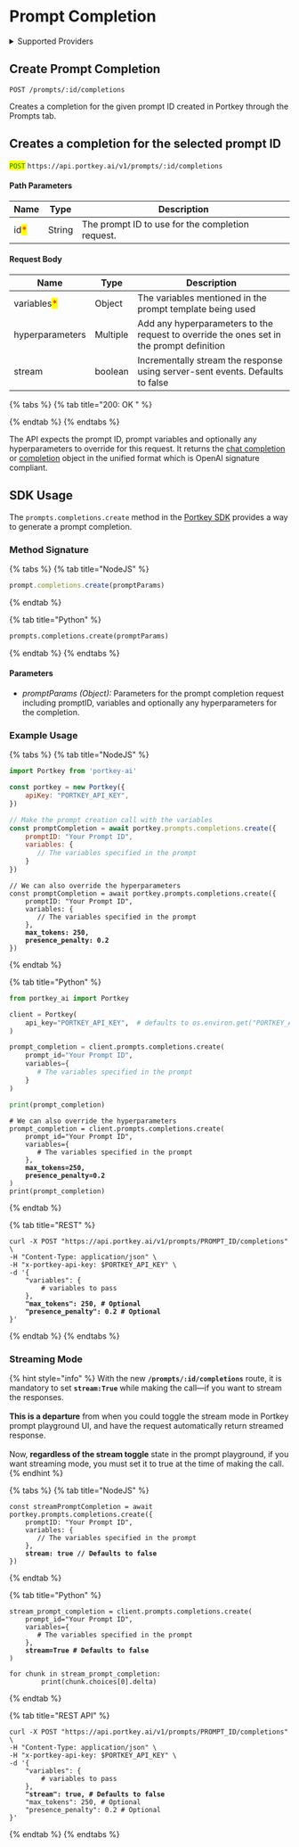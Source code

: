 # Prompt Completion

<details>

<summary>Supported Providers</summary>

* AI21
* Anthropic
* Anyscale
* Azure OpenAI
* AWS Bedrock
* Fireworks AI
* Google Vertex AI
* Google Gemini
* Groq
* Mistral AI
* OpenAI
* Perplexity AI
* Together AI

</details>

## Create Prompt Completion

`POST /prompts/:id/completions`

Creates a completion for the given prompt ID created in Portkey through the Prompts tab.

## Creates a completion for the selected prompt ID

<mark style="color:green;">`POST`</mark> `https://api.portkey.ai/v1/prompts/:id/completions`

#### Path Parameters

| Name                                 | Type   | Description                                      |
| ------------------------------------ | ------ | ------------------------------------------------ |
| id<mark style="color:red;">\*</mark> | String | The prompt ID to use for the completion request. |

#### Request Body

| Name                                        | Type     | Description                                                                              |
| ------------------------------------------- | -------- | ---------------------------------------------------------------------------------------- |
| variables<mark style="color:red;">\*</mark> | Object   | The variables mentioned in the prompt template being used                                |
| hyperparameters                             | Multiple | Add any hyperparameters to the request to override the ones set in the prompt definition |
| stream                                      | boolean  | Incrementally stream the response using server-sent events. Defaults to false            |

{% tabs %}
{% tab title="200: OK " %}

{% endtab %}
{% endtabs %}

The API expects the prompt ID, prompt variables and optionally any hyperparameters to override for this request. It returns the [chat completion](../../provider-endpoints/chat.md) or [completion](../../provider-endpoints/completions.md) object in the unified format which is OpenAI signature compliant.

## SDK Usage

The `prompts.completions.create` method in the [Portkey SDK](../../api-reference/portkey-sdk-client.md) provides a way to generate a prompt completion.

### Method Signature

{% tabs %}
{% tab title="NodeJS" %}
```javascript
prompt.completions.create(promptParams)
```
{% endtab %}

{% tab title="Python" %}
```python
prompts.completions.create(promptParams)
```
{% endtab %}
{% endtabs %}

#### Parameters

* _promptParams (Object):_ Parameters for the prompt completion request including promptID, variables and optionally any hyperparameters for the completion.

### Example Usage

{% tabs %}
{% tab title="NodeJS" %}
```javascript
import Portkey from 'portkey-ai'

const portkey = new Portkey({
    apiKey: "PORTKEY_API_KEY",
})

// Make the prompt creation call with the variables
const promptCompletion = await portkey.prompts.completions.create({
    promptID: "Your Prompt ID",
    variables: {
       // The variables specified in the prompt
    }
})
```

<pre class="language-javascript"><code class="lang-javascript">// We can also override the hyperparameters
const promptCompletion = await portkey.prompts.completions.create({
    promptID: "Your Prompt ID",
    variables: {
       // The variables specified in the prompt
    },
<strong>    max_tokens: 250,
</strong><strong>    presence_penalty: 0.2
</strong>})
</code></pre>
{% endtab %}

{% tab title="Python" %}
```python
from portkey_ai import Portkey

client = Portkey(
    api_key="PORTKEY_API_KEY",  # defaults to os.environ.get("PORTKEY_API_KEY")
)

prompt_completion = client.prompts.completions.create(
    prompt_id="Your Prompt ID",
    variables={
       # The variables specified in the prompt
    }
)

print(prompt_completion)
```

<pre class="language-python"><code class="lang-python"># We can also override the hyperparameters
prompt_completion = client.prompts.completions.create(
    prompt_id="Your Prompt ID",
    variables={
       # The variables specified in the prompt
    },
<strong>    max_tokens=250,
</strong><strong>    presence_penalty=0.2
</strong>)
print(prompt_completion)
</code></pre>
{% endtab %}

{% tab title="REST" %}
<pre class="language-bash" data-overflow="wrap"><code class="lang-bash">curl -X POST "https://api.portkey.ai/v1/prompts/PROMPT_ID/completions" \
-H "Content-Type: application/json" \
-H "x-portkey-api-key: $PORTKEY_API_KEY" \
-d '{
    "variables": {
        # variables to pass
    },
<strong>    "max_tokens": 250, # Optional
</strong><strong>    "presence_penalty": 0.2 # Optional
</strong>}'
</code></pre>
{% endtab %}
{% endtabs %}

### Streaming Mode

{% hint style="info" %}
With the new **`/prompts/:id/completions`** route, it is mandatory to set **`stream:True`** while making the call—if you want to stream the responses.\
\
**This is a departure** from when you could toggle the stream mode in Portkey prompt playground UI, and have the request automatically return streamed response.\
\
Now, **regardless of the stream toggle** state in the prompt playground, if you want streaming mode, you must set it to true at the time of making the call.
{% endhint %}

{% tabs %}
{% tab title="NodeJS" %}
<pre class="language-javascript"><code class="lang-javascript">const streamPromptCompletion = await portkey.prompts.completions.create({
    promptID: "Your Prompt ID",
    variables: {
       // The variables specified in the prompt
    },
<strong>    stream: true // Defaults to false
</strong>})
</code></pre>
{% endtab %}

{% tab title="Python" %}
<pre class="language-python"><code class="lang-python">stream_prompt_completion = client.prompts.completions.create(
    prompt_id="Your Prompt ID",
    variables={
       # The variables specified in the prompt
    },
<strong>    stream=True # Defaults to false
</strong>)

for chunk in stream_prompt_completion:
        print(chunk.choices[0].delta)
</code></pre>
{% endtab %}

{% tab title="REST API" %}
<pre class="language-bash"><code class="lang-bash">curl -X POST "https://api.portkey.ai/v1/prompts/PROMPT_ID/completions" \
-H "Content-Type: application/json" \
-H "x-portkey-api-key: $PORTKEY_API_KEY" \
-d '{
    "variables": {
        # variables to pass
    },
<strong>    "stream": true, # Defaults to false
</strong>    "max_tokens": 250, # Optional
    "presence_penalty": 0.2 # Optional
}'
</code></pre>
{% endtab %}
{% endtabs %}
